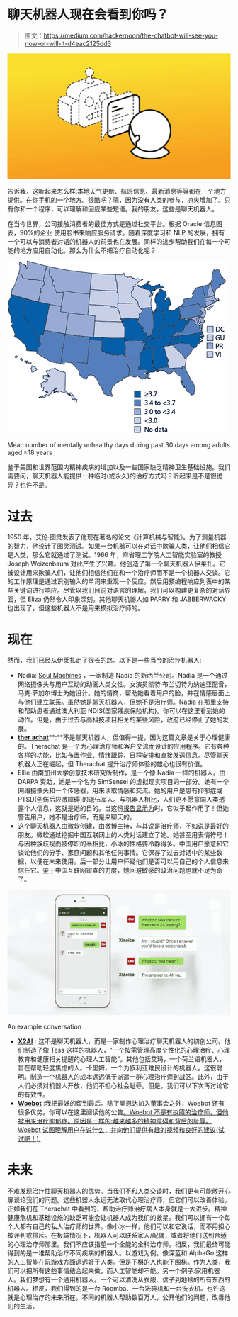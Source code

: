 # 聊天机器人现在会看到你吗？

> 原文：<https://medium.com/hackernoon/the-chatbot-will-see-you-now-or-will-it-d4eac2125dd3>

![](img/a46553e1cc057bcf68e839d841f096a3.png)

告诉我，这听起来怎么样:本地天气更新、航班信息、最新消息等等都在一个地方提供。在你手机的一个地方。很酷吧？嗯，因为没有人类的参与，凉爽增加了。只有你和一个程序，可以理解和回应某些短语。我的朋友，这些是聊天机器人。

在当今世界，公司接触消费者的最佳方式是通过社交平台。根据 Oracle 信息图表，90%的企业
使用脸书来响应服务请求。随着深度学习和 NLP 的发展，拥有一个可以与消费者对话的机器人的前景也在发展。同样的进步帮助我们在每一个可能的地方应用自动化。那么为什么不把治疗自动化呢？

![](img/63c4a3db8be696e0c44ed823441d34a5.png)

Mean number of mentally unhealthy days during past 30 days among adults aged ≥18 years

鉴于美国和世界范围内精神疾病的增加以及一些国家缺乏精神卫生基础设施。我们需要问，聊天机器人能提供一种临时(或永久)的治疗方式吗？听起来是不是很诡异？也许不是。

# 过去

1950 年，艾伦·图灵发表了他现在著名的论文《计算机械与智能》。为了测量机器的智力，他设计了图灵测试。如果一台机器可以在对话中欺骗人类，让他们相信它是人类，那么它就通过了测试。1966 年，麻省理工学院人工智能实验室的教授 Joseph Weizenbaum 对此产生了兴趣。他创造了第一个聊天机器人伊莱扎。它被设计用来欺骗人们，让他们相信他们在和一个治疗师而不是一个机器人交谈。它的工作原理是通过识别输入的单词来重现一个反应。然后用预编程响应列表中的某些关键词进行响应。尽管以我们目前对语言的理解，我们可以构建更复杂的对话界面，但 Eliza 仍然令人印象深刻。其他聊天机器人如 PARRY 和 JABBERWACKY 也出现了，但这些机器人不是用来模拟治疗师的。

# 现在

然而，我们已经从伊莱扎走了很长的路。以下是一些当今的治疗机器人:

*   Nadia: [Soul Machines](https://www.soulmachines.com/) ，一家制造 Nadia 的新西兰公司。Nadia 是一个通过网络摄像头与用户互动的动画人类女性。女演员凯特·布兰切特为纳迪亚配音，马克·萨加尔博士为她设计。她的情商，帮助她看着用户的脸，并在情感层面上与他们建立联系。虽然她是聊天机器人，但她不是治疗师。Nadia 在那里支持和帮助患者通过澳大利亚 NDIS(国家残疾保险机构)。你可以在这里看到她的动作。但是，由于过去与高科技项目相关的某些风险，政府已经停止了她的发展。
*   [**ther achat**](https://www.therachat.io)**:**不是聊天机器人，但值得一提，因为这篇文章是关于心理健康的。Therachat 是一个为心理治疗师和客户交流而设计的应用程序。它有各种各样的功能，比如布置作业、情绪跟踪、日程安排和直接发送信息。尽管聊天机器人正在崛起，但 Therachat 提升治疗师体验的雄心也很有价值。
*   Ellie 由南加州大学创意技术研究所制作，是一个像 Nadia 一样的机器人。由 DARPA 资助，她是一个名为 SimSensei 的虚拟现实项目的一部分。她有一个网络摄像头和一个传感器，用来读取情感和交流。她的用户是患有抑郁症或 PTSD(创伤后应激障碍)的退伍军人。与机器人相比，人们更不愿意向人类透露个人信息，这就是她的目的。当这份[报告显示为](https://futurism.com/uscs-new-ai-ellie-has-more-success-than-actual-therapists/)时，它似乎起作用了！但她警告用户，她不是治疗师，而是来聊天的。
*   这个聊天机器人由微软创建，由微博主持，与其说是治疗师，不如说是最好的朋友。微软通过挖掘中国互联网上的人类对话建立了她。她甚至用表情符号！与因种族歧视而被停职的泰相比，小冰的性格要冷静得多。中国用户愿意和它谈论他们的分手、家庭问题和其他任何事情。它保存了过去对话中的某些数据，以便在未来使用。后一部分让用户怀疑他们是否可以用自己的个人信息来信任它。鉴于中国互联网审查的力度，她回避敏感的政治问题也就不足为奇了。

![](img/9f5beef2d98880db6de66c13467aeecb.png)

An example conversation

*   [**X2AI**](https://x2.ai/) **:** 这不是聊天机器人，而是一家制作心理治疗聊天机器人的初创公司。他们制造了像 Tess 这样的机器人，“一个按需管理高度个性化的心理治疗、心理教育和健康相关提醒的心理人工智能”。其他包括艾玛，一个荷兰语机器人，旨在帮助轻度焦虑的人。卡里姆，一个为叙利亚难民设计的机器人。这很聪明。制造一个机器人的成本远远低于派遣一群心理治疗师到战区。此外，由于人们必须对机器人开放，他们不担心社会耻辱。但是，我们可以下次再讨论它的有效性。
*   [**Woebot**](https://www.facebook.com/drwoebot/) :我把最好的留到最后。除了吴恩达加入董事会之外，Woebot 还有很多优势。你可以在这里阅读他的公告[。Woebot 不是有执照的治疗师，但他被用来治疗抑郁症。原因是一样的:越来越多的精神障碍和背后的耻辱。Woebot 试图理解用户在说什么，并向他们提供有趣的视频和良好的建议(试试吧！).](/@andrewng/woebot-ai-for-mental-health-d0e8632b82ba)

# **未来**

不难发现治疗性聊天机器人的优势。当我们不和人类交谈时，我们更有可能敞开心扉谈论我们的问题。这些机器人永远无法取代心理治疗师，但它们可以改善体验。正如我们在 Therachat 中看到的，帮助治疗师治疗病人本身就是一大进步。精神健康危机和基础设施的缺乏可能会让机器人成为我们的救星。我们可以拥有一个每个人都有自己的私人治疗师的世界。像小冰一样，他们可以和它说话，而不用担心被评判或排斥。在极端情况下，机器人可以联系家人/配偶，或者将他们送到合适的心理治疗师那里。我们不应该指望一个全能的全科治疗师。相反，我们最终可能得到的是一堆帮助治疗不同疾病的机器人。以游戏为例。像深蓝和 AlphaGo 这样的人工智能在玩游戏方面远远好于人类。但是下棋的人也能下围棋。作为人类，我们可以把所有这些事情结合起来做，而人工智能却不能。另一个例子:家用机器人。我们梦想有一个通用机器人。一个可以清洗从衣服、盘子到地毯的所有东西的机器人。相反，我们得到的是一台 Roomba、一台洗碗机和一台洗衣机。也许这就是心理治疗的未来所在。不同的机器人帮助数百万人，公开他们的问题，改善他们的生活。